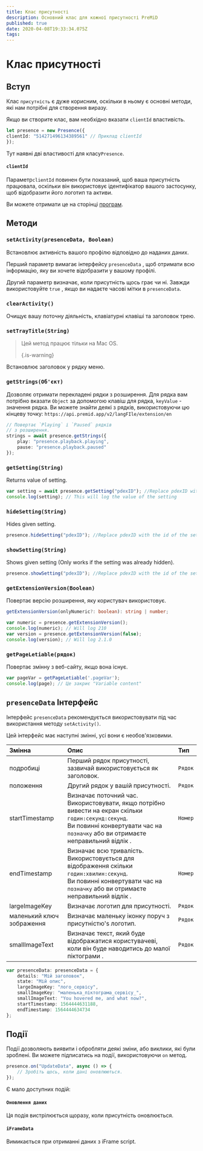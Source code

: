 ```yaml
---
title: Клас присутності
description: Основний клас для кожної присутності PreMiD
published: true
date: 2020-04-08T19:33:34.075Z
tags:
---
```


# Клас присутності

## Вступ

Клас `присутність` є дуже корисним, оскільки в ньому є основні методи, які нам потрібні для створення виразу.

 Якщо ви створите клас, вам необхідно вказати `clientId` властивість.

```typescript
let presence = new Presence({
clientId: "514271496134389561" // Приклад clientId
});
```

Тут наявні дві властивості для класу`Presence`.

#### `clientId`

Параметр`clientId` повинен бути показаний, щоб ваша присутність працювала, оскільки він використовує ідентифікатор вашого застосунку, щоб відобразити його логотип та активи.

Ви можете отримати це на сторінці [програм](https://discordapp.com/developers/applications).

## Методи

### `setActivity(presenceData, Boolean)`

Встановлює активність вашого профілю відповідно до наданих даних.

Перший параметр вимагає інтерфейсу `presenceData` , щоб отримати всю інформацію, яку ви хочете відобразити у вашому профілі.

Другий параметр визначає, коли присутність щось грає чи ні. Завжди використовуйте `true` , якщо ви надаєте часові мітки в `presenceData`.

### `clearActivity()`

Очищує вашу поточну діяльність, клавіатурні клавіші та заголовок трею.

### `setTrayTitle(String)`

> Цей метод працює тільки на Mac OS. 
> 
> {.is-warning}

Встановлює заголовок у рядку меню.

### `getStrings(Об'єкт)`

Дозволяє отримати перекладені рядки з розширення. Для рядка вам потрібно вказати `Object` за допомогою клавіш для рядка, `keyValue` - значення рядка. Ви можете знайти деякі з рядків, використовуючи цю кінцеву точку: `https://api.premid.app/v2/langFIle/extension/en`

```typescript
// Повертає `Playing` і `Paused` рядків
// з розширення.
strings = await presence.getStrings({
    play: "presence.playback.playing",
    pause: "presence.playback.paused"
});
```

### `getSetting(String)`
Returns value of setting.
```typescript
var setting = await presence.getSetting("pdexID"); //Replace pdexID with the id of the setting
console.log(setting); // This will log the value of the setting
```

### `hideSetting(String)`
Hides given setting.
```typescript
presence.hideSetting("pdexID"); //Replace pdexID with the id of the setting
```

### `showSetting(String)`
Shows given setting (Only works if the setting was already hidden).
```typescript
presence.showSetting("pdexID"); //Replace pdexID with the id of the setting
```

### `getExtensionVersion(Boolean)`
Повертає версію розширення, яку користувач використовує.
```typescript
getExtensionVersion(onlyNumeric?: boolean): string | number;

var numeric = presence.getExtensionVersion();
console.log(numeric); // Will log 210
var version = presence.getExtensionVersion(false);
console.log(version); // Will log 2.1.0
```

### `getPageLetiable(рядок)`

Повертає змінну з веб-сайту, якщо вона існує.

```typescript
var pageVar = getPageLetiable('.pageVar');
console.log(page); // Це закриє "Variable content"
```

## `presenceData` Інтерфейс

Інтерфейс `presenceData` рекомендується використовувати під час використання методу `setActivity()`.

Цей інтерфейс має наступні змінні, усі вони є необов'язковими.

<table>
  <thead>
    <tr>
      <th style="text-align:left">Змінна</th>
      <th style="text-align:left">Опис</th>
      <th style="text-align:left">Тип</th>
    </tr>
  </thead>
  <tbody>
    <tr>
      <td style="text-align:left">подробиці</td>
      <td style="text-align:left">Перший рядок присутності, зазвичай використовується як заголовок.</td>
      <td style="text-align:left"><code>Рядок</code>
      </td>
    </tr>
    <tr>
      <td style="text-align:left">положення</td>
      <td style="text-align:left">Другий рядок у вашій присутності.</td>
      <td style="text-align:left"><code>Рядок</code>
      </td>
    </tr>
    <tr>
      <td style="text-align:left">startTimestamp</td>
      <td style="text-align:left">Визначає поточний час.<br>
        Використовувати, якщо потрібно вивести на екран скільки <code>годин:секунд:секунд</code>.
          <br>Ви повинні конвертувати час на <code>позначку</code> або ви отримаєте неправильний відлік
.
      </td>
      <td style="text-align:left"><code>Номер</code>
      </td>
    </tr>
    <tr>
      <td style="text-align:left">endTimestamp</td>
      <td style="text-align:left">Визначає всю тривалість.
        <br>Використовується для відображення скільки <code>годин:хвилин:секунд</code>.
          <br>Ви повинні конвертувати час на <code>позначку</code> або ви отримаєте неправильний відлік
.
      </td>
      <td style="text-align:left"><code>Номер</code>
      </td>
    </tr>
    <tr>
      <td style="text-align:left">largeImageKey</td>
      <td style="text-align:left">Визначає логотип для присутності.</td>
      <td style="text-align:left"><code>Рядок</code>
      </td>
    </tr>
    <tr>
      <td style="text-align:left">маленький ключ зображення</td>
      <td style="text-align:left">Визначає маленьку іконку поруч з присутністю&apos;s логотип.</td>
      <td style="text-align:left"><code>Рядок</code>
      </td>
    </tr>
    <tr>
      <td style="text-align:left">smallImageText</td>
      <td style="text-align:left">Визначає текст, який буде відображатися користувачеві, коли він буде наводитись до малої піктограми
.</td>
      <td style="text-align:left"><code>Рядок</code>
      </td>
    </tr>
  </tbody>
</table>

```typescript
var presenceData: presenceData = {
    details: "Мій заголовок",
    state: "Мій опис",
    largeImageKey: "лого_сервісу",
    smallImageKey: "маленька_піктограма_сервісу_",
    smallImageText: "You hovered me, and what now?",
    startTimestamp: 1564444631188,
    endTimestamp: 1564444634734
};
```

## Події

Події дозволяють виявити і обробляти деякі зміни, або виклики, які були зроблені. Ви можете підписатись на події, використовуючи `on` метод.

```typescript
presence.on("UpdateData", async () => {
    // Зробіть щось, коли дані оновлюються.
});
```

Є мало доступних подій:

#### `Оновлення даних`

Ця подія вистрілюється щоразу, коли присутність оновлюється.

#### `iFrameData`

Вимикається при отриманні даних з iFrame script.
